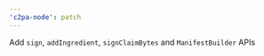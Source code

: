 ```yaml
---
'c2pa-node': patch
---
```


Add `sign`, `addIngredient`, `signClaimBytes` and `ManifestBuilder` APIs
